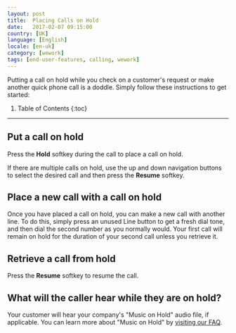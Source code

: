 ```yaml
---
layout: post
title:  Placing Calls on Hold
date:   2017-02-07 09:15:00
country: [UK]
language: [English]
locale: [en-uk]
category: [wework]
tags: [end-user-features, calling, wework]
---
```


Putting a call on hold while you check on a customer's request or make another quick phone call is a doddle. Simply follow these instructions to get started:

1. Table of Contents
{:toc}
* * *

## Put a call on hold

Press the **Hold** softkey during the call to place a call on hold. 

If there are multiple calls on hold, use the up and down navigation buttons to select the desired call and then press the **Resume** softkey.

## Place a new call with a call on hold

Once you have placed a call on hold, you can make a new call with another line. To do this, simply press an unused Line button to get a fresh dial tone, and then dial the second number as you normally would. Your first call will remain on hold for the duration of your second call unless you retrieve it.

## Retrieve a call from hold

Press the **Resume** softkey to resume the call.

## What will the caller hear while they are on hold?

Your customer will hear your company's "Music on Hold" audio file, if applicable. You can learn more about "Music on Hold" by [visiting our FAQ](/uk/en/music-on-hold).